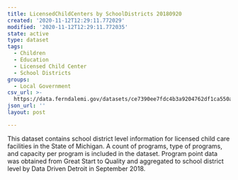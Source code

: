 ```yaml
---
title: LicensedChildCenters by SchoolDistricts 20180920
created: '2020-11-12T12:29:11.772029'
modified: '2020-11-12T12:29:11.772035'
state: active
type: dataset
tags:
  - Children
  - Education
  - Licensed Child Center
  - School Districts
groups:
  - Local Government
csv_url: >-
  https://data.ferndalemi.gov/datasets/ce7390ee7fdc4b3a9204762df1ca550a_0.csv?outSR=%7B%22latestWkid%22%3A2898%2C%22wkid%22%3A2898%7D
json_url: ''
layout: post

---
```

This dataset contains school district level information for licensed child care facilities in the State of Michigan. A count of programs, type of programs, and capacity per program is included in the dataset. Program point data was obtained from Great Start to Quality and aggregated to school district level by Data Driven Detroit in September 2018.
